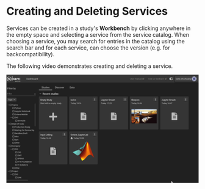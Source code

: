 # Creating and Deleting Services

Services can be created in a study's **Workbench** by clicking anywhere in the empty space and selecting a service from the service catalog. When choosing a service, you may search for entries in the catalog using the search bar and for each service, can choose the version (e.g. for backcompatibility).

The following video demonstrates creating and deleting a service.

![createdelete](../Screenshots/createdeleteserve.gif)